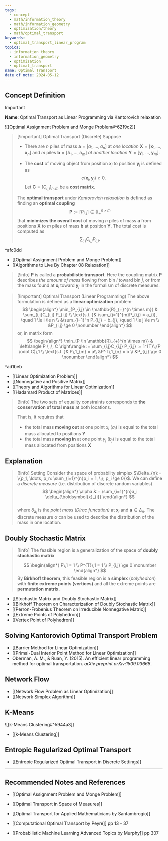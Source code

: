 ```yaml
---
tags:
  - concept
  - math/information_theory
  - math/information_geometry
  - optimization/theory
  - math/optimal_transport
keywords:
  - optimal_transport_linear_program
topics:
  - information_theory
  - information_geometry
  - optimization
  - optimal_transport
name: Optimal Transport
date of note: 2024-05-12
---
```


## Concept Definition

>[!important]
>**Name**: Optimal Transport as Linear Programming via Kantorovich relaxation 

![[Optimal Assignment Problem and Monge Problem#^6219c2]]

>[!important] Optimal Transport (Discrete) 
>Suppose 
>- There are $n$ piles of mass $\boldsymbol{a}=[a_1, \ldots, a_n]$ at *one location* $\boldsymbol{X} = [\boldsymbol{x}_1, \ldots, \boldsymbol{x}_{n}]$  and $m$ piles $\boldsymbol{b}=[b_1, \ldots, b_m]$ *at another location*  $\boldsymbol{Y} = [\boldsymbol{y}_1, \ldots, \boldsymbol{y}_{m}]$.
>
>- The **cost** of moving object from position $\boldsymbol{x}_{i}$ to position $\boldsymbol{y}_{j}$ is defined as $$c(\boldsymbol{x}_{i}, \boldsymbol{y}_{j}) \ge 0.$$ 
>   Let $\boldsymbol{C} = [C_{i,j}]_{n, m}$ be a **cost matrix.**  
>
>The **optimal transport** under *Kantorovich relaxation* is defined as finding an **optimal coupling** 
>$$
>\boldsymbol{P} := [P_{i,j}] \in \mathbb{R}_{+}^{n \times m}
>$$
>that **minimizes the overall cost** of moving $n$ piles of mass $\boldsymbol{a}$ from positions $\boldsymbol{X}$ to $m$ piles of mass  $\boldsymbol{b}$ at position $\boldsymbol{Y}.$ The total cost is computed as 
>$$
>\sum_{i,j}C_{i,j} P_{i,j}.
>$$

^afc0dd

- [[Optimal Assignment Problem and Monge Problem]]
- [[Algorithms to Live By Chapter 08 Relaxation]]

>[!info]
>$\boldsymbol{P}$ is called a **probabilistic transport**. Here the coupling matrix $\boldsymbol{P}$  describes *the amount of mass* flowing from bin $i$ toward bin $j$, or from the mass found at $\boldsymbol{x}_i$ toward $\boldsymbol{y}_j$ in the formalism of discrete measures.

>[!important] Optimal Transport (Linear Programming) 
>The above formulation is defined as a **linear optimization** problem:
>$$
>\begin{align*}
>\min_{P_{i,j} \in \mathbb{R}_{+}^{n \times m}} & \sum_{i,j}C_{i,j} P_{i,j} \\
\text{s.t. }&  \sum_{j=1}^{m}P_{i,j} = a_{i}, \quad 1 \le i \le n \\
&\sum_{i=1}^n P_{i,j}  = b_{j}, \quad 1 \le j \le m   \\
&P_{i,j} \ge 0 \nonumber
\end{align*}
>$$
>or, in matrix form
>$$
>\begin{align*}
>\min_{P \in \mathbb{R}_{+}^{n \times m}} & \left\langle P \,,\, C    \right\rangle := \sum_{i,j}C_{i,j} P_{i,j} := 1^{T}\,(P \odot C)\,1 \\
>\text{s.t. }&  P\,1_{m} = a\\
>&P^T\,1_{n}  = b   \\
>&P_{i,j} \ge 0 \nonumber
>\end{align*}
>$$

^ad1beb

- [[Linear Optimization Problem]]
- [[Nonnegative and Positive Matrix]]
- [[Theory and Algorithms for Linear Optimization]]
- [[Hadamard Product of Matrices]]

>[!info]
>The two sets of equality constraints corresponds to **the conservation of total mass** at both locations. 
>
>That is, it requires that 
>- the total mass **moving out** at one point $x_{i}$ ($a_i$) is equal to the total mass allocated to positions $\boldsymbol{Y}$
>- the total mass **moving in** at one point $y_{j}$ ($b_{j}$) is equal to the total mass allocated from positions $\boldsymbol{X}$
>

## Explanation


>[!info] Setting
>Consider the space of probability simplex $\Delta_{n}:= \{p_1, \ldots, p_n: \sum_{i=1}^{n}p_i = 1, \;\; p_i \ge 0\}$. We can define a *discrete measure* (i.e. distribution of discrete random variables)
>$$
> \begin{align*}
> \alpha &:= \sum_{i=1}^{n}a_i \delta_{\boldsymbol{x}_{i}}
> \end{align*}
>$$  
>where $\delta_{\boldsymbol{x}_{i}}$ is the *point mass (Dirac funcation)* at $\boldsymbol{x}_i$ and $\boldsymbol{a} \in \Delta_{n}$. The discrete measure $\alpha$ can be used to describe the distribution of the mass in one location. 

## Doubly Stochastic Matrix

>[!info]
>The feasible region is a generalization of the space of **doubly stochastic matrix**
>
>$$
>\begin{align*}
>P\,1 = 1 \\
>P^{T}\,1  = 1   \\
>P_{i,j} \ge 0 \nonumber
\end{align*}
>$$
>By **Birkhoff theorem**, this feasible region is a **simplex** (*polyhedron*) with **finite extreme points (vertices)** and all the extreme points are **permutation matrix.**

- [[Stochastic Matrix and Doubly Stochastic Matrix]]
- [[Birkhoff Theorem on Characterization of Doubly Stochastic Matrix]]
- [[Perron-Frobenius Theorem on Irreducible Nonnegative Matrix]]
- [[Extreme Points of Polyhedron]]
- [[Vertex Point of Polyhedron]]

## Solving Kantorovich Optimal Transport Problem


- [[Barrier Method for Linear Optimization]]
- [[Primal-Dual Interior Point Method for Linear Optimization]]
- Oberman, A. M., & Ruan, Y. (2015). An efficient linear programming method for optimal transportation. _arXiv preprint arXiv:1509.03668_.

## Network Flow

- [[Network Flow Problem as Linear Optimization]]
- [[Network Simplex Algorithm]]

## K-Means

![[k-Means Clustering#^5944a3]]

- [[k-Means Clustering]]

## Entropic Regularized Optimal Transport

- [[Entropic Regularized Optimal Transport in Discrete Settings]]



-----------
##  Recommended Notes and References

- [[Optimal Assignment Problem and Monge Problem]]
- [[Optimal Transport in Space of Measures]]

- [[Optimal Transport for Applied Mathematicians by Santambrogio]]
- [[Computational Optimal Transport by Peyre]] pp 13 - 37
- [[Probabilistic Machine Learning Advanced Topics by Murphy]] pp 307